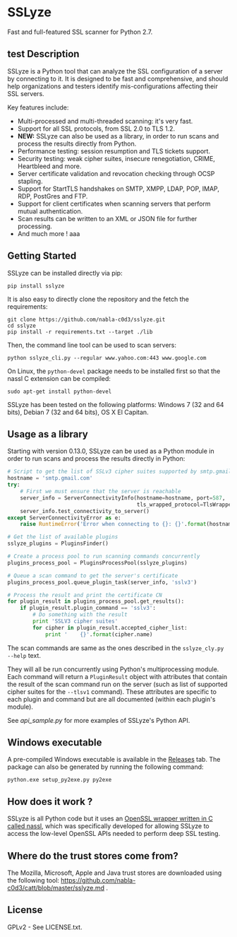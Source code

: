 SSLyze
======

Fast and full-featured SSL scanner for Python 2.7.

test
Description
-----------

SSLyze is a Python tool that can analyze the SSL configuration of a server by connecting to it. It is designed to be 
fast and comprehensive, and should help organizations and testers identify mis-configurations affecting their SSL
servers.

Key features include:
* Multi-processed and multi-threaded scanning: it's very fast.
* Support for all SSL protocols, from SSL 2.0 to TLS 1.2.
* **NEW:** SSLyze can also be used as a library, in order to run scans and process the results directly from Python.
* Performance testing: session resumption and TLS tickets support.
* Security testing: weak cipher suites, insecure renegotiation, CRIME, Heartbleed and more.
* Server certificate validation and revocation checking through OCSP stapling.
* Support for StartTLS handshakes on SMTP, XMPP, LDAP, POP, IMAP, RDP, PostGres and FTP.
* Support for client certificates when scanning servers that perform mutual authentication.
* Scan results can be written to an XML or JSON file for further processing.
* And much more !
aaa

Getting Started
---------------

SSLyze can be installed directly via pip:
    
    pip install sslyze

It is also easy to directly clone the repository and the fetch the requirements:

    git clone https://github.com/nabla-c0d3/sslyze.git
    cd sslyze
    pip install -r requirements.txt --target ./lib
    
Then, the command line tool can be used to scan servers:

    python sslyze_cli.py --regular www.yahoo.com:443 www.google.com

On Linux, the `python-devel` package needs to be installed first so that the nassl C extension can be compiled:

    sudo apt-get install python-devel

SSLyze has been tested on the following platforms: Windows 7 (32 and 64 bits), Debian 7 (32 and 64 bits), OS X El 
Capitan.

Usage as a library
------------------

Starting with version 0.13.0, SSLyze can be used as a Python module in order to run scans and process the results 
directly in Python:

```python
# Script to get the list of SSLv3 cipher suites supported by smtp.gmail.com
hostname = 'smtp.gmail.com'
try:
    # First we must ensure that the server is reachable
    server_info = ServerConnectivityInfo(hostname=hostname, port=587,
                                         tls_wrapped_protocol=TlsWrappedProtocolEnum.STARTTLS_SMTP)
    server_info.test_connectivity_to_server()
except ServerConnectivityError as e:
    raise RuntimeError('Error when connecting to {}: {}'.format(hostname, e.error_msg))

# Get the list of available plugins
sslyze_plugins = PluginsFinder()

# Create a process pool to run scanning commands concurrently
plugins_process_pool = PluginsProcessPool(sslyze_plugins)

# Queue a scan command to get the server's certificate
plugins_process_pool.queue_plugin_task(server_info, 'sslv3')

# Process the result and print the certificate CN
for plugin_result in plugins_process_pool.get_results():
    if plugin_result.plugin_command == 'sslv3':
        # Do something with the result
        print 'SSLV3 cipher suites'
        for cipher in plugin_result.accepted_cipher_list:
            print '    {}'.format(cipher.name)
```

The scan commands are same as the ones described in the `sslyze_cly.py --help` text. 

They will all be run concurrently using Python's multiprocessing module. Each command will return a `PluginResult` 
object with attributes that contain the result of the scan command run on the server (such as list of supported cipher 
suites for the `--tlsv1` command). These attributes are specific to each plugin and command but are all documented 
(within each plugin's module).

See _api\_sample.py_ for more examples of SSLyze's Python API.


Windows executable
------------------

A pre-compiled Windows executable is available in the [Releases](https://github.com/nabla-c0d3/sslyze/releases) tab. 
The package can also be generated by running the following command:

    python.exe setup_py2exe.py py2exe
    

How does it work ?
------------------

SSLyze is all Python code but it uses an 
[OpenSSL wrapper written in C called nassl](https://github.com/nabla-c0d3/nassl), which was specifically developed for
allowing SSLyze to access the low-level OpenSSL APIs needed to perform deep SSL testing.


Where do the trust stores come from?
------------------------------------

The Mozilla, Microsoft, Apple and Java trust stores are downloaded using the following tool: 
https://github.com/nabla-c0d3/catt/blob/master/sslyze.md .


License
-------

GPLv2 - See LICENSE.txt.
